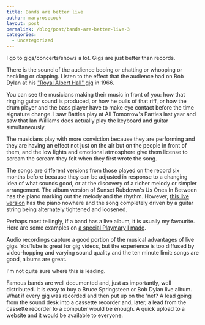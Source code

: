 ```yaml
---
title: Bands are better live
author: maryrosecook
layout: post
permalink: /blog/post/bands-are-better-live-3
categories:
  - Uncategorized
---
```

I go to gigs/concerts/shows a lot. Gigs are just better than records.

There is the sound of the audience booing or chatting or whooping or heckling or clapping. Listen to the effect that the audience had on Bob Dylan at his ["Royal Albert Hall" gig][1] in 1966.

You can see the musicians making their music in front of you: how that ringing guitar sound is produced, or how he pulls of that riff, or how the drum player and the bass player have to make eye contact before the time signature change. I saw Battles play at All Tomorrow's Parties last year and saw that Ian Williams does actually play the keyboard and guitar simultaneously.

The musicians play with more conviction because they are performing and they are having an effect not just on the air but on the people in front of them, and the low lights and emotional atmosphere give them license to scream the scream they felt when they first wrote the song.

The songs are different versions from those played on the record six months before because they can be adjusted in response to a changing idea of what sounds good, or at the discovery of a richer melody or simpler arrangement. The album version of Sunset Rubdown's Us Ones In Between has the piano marking out the melody and the rhythm. However, [this live version][2] has the piano nowhere and the song completely driven by a guitar string being alternately tightened and loosened.

Perhaps most tellingly, if a band has a live album, it is usually my favourite. Here are some examples on [a special Playmary I made][3].

Audio recordings capture a good portion of the musical advantages of live gigs. YouTube is great for gig videos, but the experience is too diffused by video-hopping and varying sound quality and the ten minute limit: songs are good, albums are great.

I'm not quite sure where this is leading.

Famous bands are well documented and, just as importantly, well distributed. It is easy to buy a Bruce Springsteen or Bob Dylan live album. What if every gig was recorded and then put up on the 'net? A lead going from the sound desk into a cassette recorder and, later, a
lead from the cassette recorder to a computer would be enough. A quick upload to a website and it would be available to everyone.

 [1]: http://en.wikipedia.org/wiki/The_Bootleg_Series_Vol._4:_Bob_Dylan_Live_1966,_The_%22Royal_Albert_Hall%22_Concert
 [2]: https://www.youtube.com/watch?v=Tv-_4xNEDck
 [3]: http://live.playmary.com
